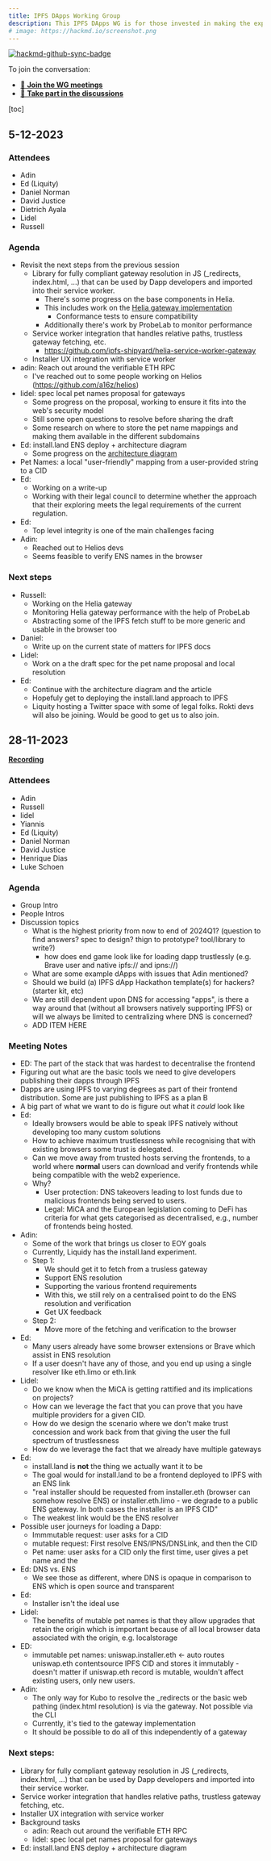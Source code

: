 ```yaml
---
title: IPFS DApps Working Group
description: This IPFS DApps WG is for those invested in making the experience of IPFS DApps better, whether via improving IPFS implementations or building other tooling. It’s a forcing function to engage on this critical topic for dapp stakeholders and to problem solve together with action.
# image: https://hackmd.io/screenshot.png
---
```


[![hackmd-github-sync-badge](https://hackmd.io/LS4eUSZXTriQ0j8UIjDl4A/badge)](https://hackmd.io/LS4eUSZXTriQ0j8UIjDl4A)


To join the conversation:
- [📆 **Join the WG meetings**](https://lu.ma/ipfs-dapps)
- [💬 **Take part in the discussions**](https://github.com/ipfs/dapps-wg/discussions)


[toc]

## 5-12-2023

### Attendees
* Adin
* Ed (Liquity)
* Daniel Norman
* David Justice
* Dietrich Ayala
* Lidel
* Russell


### Agenda
- Revisit the next steps from the previous session
  - Library for fully compliant gateway resolution in JS (_redirects, index.html, ...) that can be used by Dapp developers and imported into their service worker.
    - There's some progress on the base components in Helia. 
    - This includes work on the [Helia gateway implementation](https://github.com/ipfs/helia-http-gateway/)
        - Conformance tests to ensure compatibility
    - Additionally there's work by ProbeLab to monitor performance
  - Service worker integration that handles relative paths, trustless gateway fetching, etc.
      - https://github.com/ipfs-shipyard/helia-service-worker-gateway
  - Installer UX integration with service worker
 - adin: Reach out around the verifiable ETH RPC
   - I've reached out to some people working on Helios (https://github.com/a16z/helios)
 - lidel: spec local pet names proposal for gateways
     - Some progress on the proposal, working to ensure it fits into the web's security model
     - Still some open questions to resolve before sharing the draft
     - Some research on where to store the pet name mappings and making them available in the different subdomains
  - Ed: install.land ENS deploy + architecture diagram 
      - Some progress on the [architecture diagram](https://excalidraw.com/#json=g8BJsFitQRcMOAmpKqX5p,MMwIbiLamBNPiuMwm03hjg)
- Pet Names: a local "user-friendly" mapping from a user-provided string to a CID
- Ed:
    - Working on a write-up
    - Working with their legal council to determine whether the approach that their exploring meets the legal requirements of the current regulation.
- Ed:
    - Top level integrity is one of the main challenges facing 
- Adin:
    - Reached out to Helios devs
    - Seems feasible to verify ENS names in the browser


### Next steps
- Russell:
    - Working on the Helia gateway
    - Monitoring Helia gateway performance with the help of ProbeLab
    - Abstracting some of the IPFS fetch stuff to be more generic and usable in the browser too
- Daniel: 
    - Write up on the current state of matters for IPFS docs
- Lidel:
    - Work on a the draft spec for the pet name proposal and local resolution 
- Ed:
    - Continue with the architecture diagram and the article
    - Hopefuly get to deploying the install.land approach to IPFS
    - Liquity hosting a Twitter space with some of legal folks. Rokti devs will also be joining. Would be good to get us to also join.


## 28-11-2023

[**Recording**](https://www.youtube.com/watch?v=KVYze_VqWnI)

### Attendees
* Adin
* Russell
* lidel
* Yiannis
* Ed (Liquity)
* Daniel Norman
* David Justice
* Henrique Dias
* Luke Schoen


### Agenda

- Group Intro
- People Intros
- Discussion topics
  - What is the highest priority from now to end of 2024Q1? (question to find answers? spec to design? thign to prototype? tool/library to write?)
      - how does end game look like for loading dapp trustlessly (e.g. Brave user and native ipfs:// and ipns://)
  - What are some example dApps with issues that Adin mentioned?
  - Should we build (a) IPFS dApp Hackathon template(s) for hackers? (starter kit, etc) 
  - We are still dependent upon DNS for accessing "apps", is there a way around that (without all browsers natively supporting IPFS) or will we always be limited to centralizing where DNS is concerned?
  - ADD ITEM HERE

### Meeting Notes

- ED: The part of the stack that was hardest to decentralise the frontend
- Figuring out what are the basic tools we need to give developers publishing their dapps through IPFS
- Dapps are using IPFS to varying degrees as part of their frontend distribution. Some are just publishing to IPFS as a plan B
- A big part of what we want to do is figure out what it *could* look like
- Ed: 
    - Ideally browsers would be able to speak IPFS natively without developing too many custom solutions
    - How to achieve maximum trustlessness while recognising that with existing browsers some trust is delegated. 
    - Can we move away from trusted hosts serving the frontends, to a world where **normal** users can download and verify frontends while being compatible with the web2 experience.
    - Why?
        - User protection: DNS takeovers leading to lost funds due to malicious frontends being served to users.
        - Legal: MiCA and the European legislation coming to DeFi has criteria for what gets categorised as decentralised, e.g., number of frontends being hosted.
- Adin: 
    - Some of the work that brings us closer to EOY goals
    - Currently, Liquidy has the install.land experiment.
    - Step 1: 
        - We should get it to fetch from a trusless gateway
        - Support ENS resolution
        - Supporting the various frontend requirements
        - With this, we still rely on a centralised point to do the ENS resolution and verification 
        - Get UX feedback 
    - Step 2:
        - Move more of the fetching and verification to the browser
- Ed:
    - Many users already have some browser extensions or Brave which assist in ENS resolution
    - If a user doesn't have any of those, and you end up using a single resolver like eth.limo or eth.link 
- Lidel:
    - Do we know when the MiCA is getting rattified and its implications on projects?
    - How can we leverage the fact that you can prove that you have multiple providers for a given CID. 
    - How do we design the scenario where we don't make trust concession and work back from that giving the user the full spectrum of trustlessness 
    - How do we leverage the fact that we already have multiple gateways 
- Ed: 
    - install.land is **not** the thing we actually want it to be
    - The goal would for install.land to be a frontend deployed to IPFS with an ENS link
    - "real installer should be requested from installer.eth (browser can somehow resolve ENS) or installer.eth.limo - we degrade to a public ENS gateway. In both cases the installer is an IPFS CID"
    - The weakest link would be the ENS resolver
- Possible user journeys for loading a Dapp:
    - Immmutable request: user asks for a CID
    - mutable request: First resolve ENS/IPNS/DNSLink, and then the CID
    - Pet name: user asks for a CID only the first time, user gives a pet name and the
- Ed: DNS vs. ENS
    - We see those as different, where DNS is opaque in comparison to ENS which is open source and transparent
- Ed: 
    - Installer isn't the ideal use
- Lidel:
    - The benefits of mutable pet names is that they allow upgrades that retain the origin which is important because of all local browser data associated with the origin, e.g. localstorage
-  ED: 
    - immutable pet names: uniswap.installer.eth <- auto routes uniswap.eth contentsource IPFS CID and stores it immutably - doesn't matter if uniswap.eth record is mutable, wouldn't affect existing users, only new users.
- Adin:
    - The only way for Kubo to resolve the _redirects or the basic web pathing (index.html resolution) is via the gateway. Not possible via the CLI
    - Currently, it's tied to the gateway implementation
    - It should be possible to do all of this independently of a gateway

### Next steps:
  - Library for fully compliant gateway resolution in JS (_redirects, index.html, ...) that can be used by Dapp developers and imported into their service worker.
  - Service worker integration that handles relative paths, trustless gateway fetching, etc.
  - Installer UX integration with service worker
  - Background tasks
     - adin: Reach out around the verifiable ETH RPC
     - lidel: spec local pet names proposal for gateways
  - Ed: install.land ENS deploy + architecture diagram 
